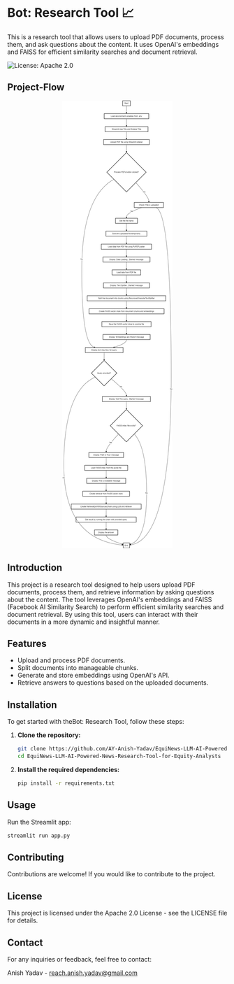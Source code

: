 # Bot: Research Tool 📈

This is a research tool that allows users to upload PDF documents, process them, and ask questions about the content. It uses OpenAI's embeddings and FAISS for efficient similarity searches and document retrieval.

![License: Apache 2.0](https://img.shields.io/badge/License-Apache_2.0-blue.svg)

## Project-Flow

<div align="center">
<img src="./bot_llm.png">
</div>
 
## Introduction

This project is a research tool designed to help users upload PDF documents, process them, and retrieve information by asking questions about the content. The tool leverages OpenAI's embeddings and FAISS (Facebook AI Similarity Search) to perform efficient similarity searches and document retrieval. By using this tool, users can interact with their documents in a more dynamic and insightful manner.

## Features

- Upload and process PDF documents.
- Split documents into manageable chunks.
- Generate and store embeddings using OpenAI's API.
- Retrieve answers to questions based on the uploaded documents.

## Installation

To get started with theBot: Research Tool, follow these steps:

1. **Clone the repository:**

   ```bash
   git clone https://github.com/AY-Anish-Yadav/EquiNews-LLM-AI-Powered-News-Research-Tool-for-Equity-Analysts.git
   cd EquiNews-LLM-AI-Powered-News-Research-Tool-for-Equity-Analysts

2. **Install the required dependencies:**

   ```bash
   pip install -r requirements.txt

## Usage

Run the Streamlit app:
   ```bash
   streamlit run app.py
   ```

## Contributing

Contributions are welcome! If you would like to contribute to the project.

## License

This project is licensed under the Apache 2.0 License - see the LICENSE file for details.

## Contact

For any inquiries or feedback, feel free to contact:

Anish Yadav - reach.anish.yadav@gmail.com



  